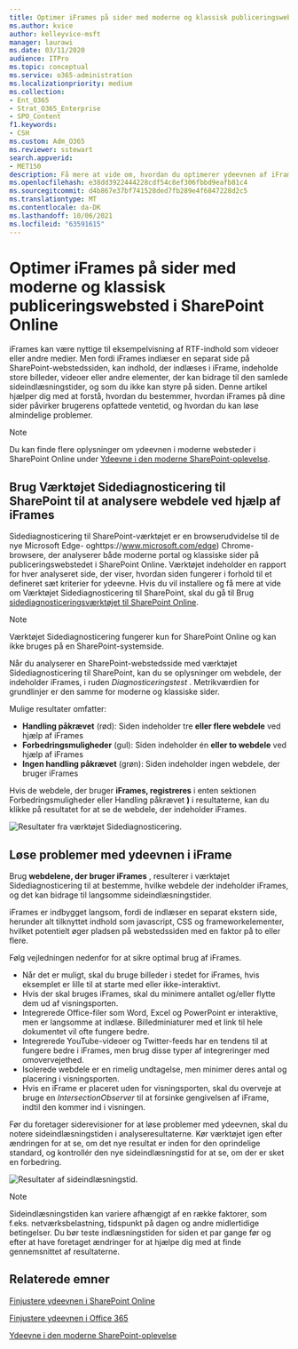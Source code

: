 ```yaml
---
title: Optimer iFrames på sider med moderne og klassisk publiceringswebsted i SharePoint Online
ms.author: kvice
author: kelleyvice-msft
manager: laurawi
ms.date: 03/11/2020
audience: ITPro
ms.topic: conceptual
ms.service: o365-administration
ms.localizationpriority: medium
ms.collection:
- Ent_O365
- Strat_O365_Enterprise
- SPO_Content
f1.keywords:
- CSH
ms.custom: Adm_O365
ms.reviewer: sstewart
search.appverid:
- MET150
description: Få mere at vide om, hvordan du optimerer ydeevnen af iFrames i SharePoint Online – moderne og klassiske publiceringswebstedssider.
ms.openlocfilehash: e38dd3922444228cdf54c8ef306fbbd9eafb81c4
ms.sourcegitcommit: d4b867e37bf741528ded7fb289e4f6847228d2c5
ms.translationtype: MT
ms.contentlocale: da-DK
ms.lasthandoff: 10/06/2021
ms.locfileid: "63591615"
---
```

# <a name="optimize-iframes-in-sharepoint-online-modern-and-classic-publishing-site-pages"></a>Optimer iFrames på sider med moderne og klassisk publiceringswebsted i SharePoint Online

iFrames kan være nyttige til eksempelvisning af RTF-indhold som videoer eller andre medier. Men fordi iFrames indlæser en separat side på SharePoint-webstedssiden, kan indhold, der indlæses i iFrame, indeholde store billeder, videoer eller andre elementer, der kan bidrage til den samlede sideindlæsningstider, og som du ikke kan styre på siden. Denne artikel hjælper dig med at forstå, hvordan du bestemmer, hvordan iFrames på dine sider påvirker brugerens opfattede ventetid, og hvordan du kan løse almindelige problemer.

>[!NOTE]
>Du kan finde flere oplysninger om ydeevnen i moderne websteder i SharePoint Online under [Ydeevne i den moderne SharePoint-oplevelse](/sharepoint/modern-experience-performance).

## <a name="use-the-page-diagnostics-for-sharepoint-tool-to-analyze-web-parts-using-iframes"></a>Brug Værktøjet Sidediagnosticering til SharePoint til at analysere webdele ved hjælp af iFrames

Sidediagnosticering til SharePoint-værktøjet er en browserudvidelse til de nye Microsoft Edge- oghttps://www.microsoft.com/edge) Chrome-browsere, der analyserer både moderne portal og klassiske sider på publiceringswebstedet i SharePoint Online. Værktøjet indeholder en rapport for hver analyseret side, der viser, hvordan siden fungerer i forhold til et defineret sæt kriterier for ydeevne. Hvis du vil installere og få mere at vide om Værktøjet Sidediagnosticering til SharePoint, skal du gå til Brug [sidediagnosticeringsværktøjet til SharePoint Online](page-diagnostics-for-spo.md).

>[!NOTE]
>Værktøjet Sidediagnosticering fungerer kun for SharePoint Online og kan ikke bruges på en SharePoint-systemside.

Når du analyserer en SharePoint-webstedsside med værktøjet Sidediagnosticering til SharePoint, kan du se oplysninger om webdele, der indeholder iFrames, i ruden _Diagnosticeringstest_ . Metrikværdien for grundlinjer er den samme for moderne og klassiske sider.

Mulige resultater omfatter:

- **Handling påkrævet** (rød): Siden indeholder tre **eller flere webdele** ved hjælp af iFrames
- **Forbedringsmuligheder** (gul): Siden indeholder én **eller to webdele** ved hjælp af iFrames
- **Ingen handling påkrævet** (grøn): Siden indeholder ingen webdele, der bruger iFrames

Hvis de webdele, der bruger **iFrames, registreres** i enten  sektionen Forbedringsmuligheder eller Handling påkrævet **)** i resultaterne, kan du klikke på resultatet for at se de webdele, der indeholder iFrames.

![Resultater fra værktøjet Sidediagnosticering.](../media/modern-portal-optimization/pagediag-iframe-yellow.png)

## <a name="remediate-iframe-performance-issues"></a>Løse problemer med ydeevnen i iFrame

Brug **webdelene, der bruger iFrames** , resulterer i værktøjet Sidediagnosticering til at bestemme, hvilke webdele der indeholder iFrames, og det kan bidrage til langsomme sideindlæsningstider.

iFrames er indbygget langsom, fordi de indlæser en separat ekstern side, herunder alt tilknyttet indhold som javascript, CSS og frameworkelementer, hvilket potentielt øger pladsen på webstedssiden med en faktor på to eller flere.

Følg vejledningen nedenfor for at sikre optimal brug af iFrames.

- Når det er muligt, skal du bruge billeder i stedet for iFrames, hvis eksemplet er lille til at starte med eller ikke-interaktivt.
- Hvis der skal bruges iFrames, skal du minimere antallet og/eller flytte dem ud af visningsporten.
- Integrerede Office-filer som Word, Excel og PowerPoint er interaktive, men er langsomme at indlæse. Billedminiaturer med et link til hele dokumentet vil ofte fungere bedre.
- Integrerede YouTube-videoer og Twitter-feeds har en tendens til at fungere bedre i iFrames, men brug disse typer af integreringer med omovervejethed.
- Isolerede webdele er en rimelig undtagelse, men minimer deres antal og placering i visningsporten.
- Hvis en iFrame er placeret uden for visningsporten, skal du overveje at bruge en _IntersectionObserver_ til at forsinke gengivelsen af iFrame, indtil den kommer ind i visningen.

Før du foretager siderevisioner for at løse problemer med ydeevnen, skal du notere sideindlæsningstiden i analyseresultaterne. Kør værktøjet igen efter ændringen for at se, om det nye resultat er inden for den oprindelige standard, og kontrollér den nye sideindlæsningstid for at se, om der er sket en forbedring.

![Resultater af sideindlæsningstid.](../media/modern-portal-optimization/pagediag-page-load-time.png)

>[!NOTE]
>Sideindlæsningstiden kan variere afhængigt af en række faktorer, som f.eks. netværksbelastning, tidspunkt på dagen og andre midlertidige betingelser. Du bør teste indlæsningstiden for siden et par gange før og efter at have foretaget ændringer for at hjælpe dig med at finde gennemsnittet af resultaterne.

## <a name="related-topics"></a>Relaterede emner

[Finjustere ydeevnen i SharePoint Online](tune-sharepoint-online-performance.md)

[Finjustere ydeevnen i Office 365](tune-microsoft-365-performance.md)

[Ydeevne i den moderne SharePoint-oplevelse](/sharepoint/modern-experience-performance)